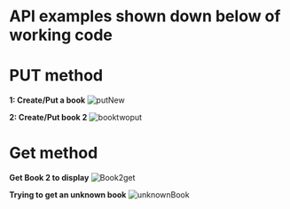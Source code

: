 # API examples shown down below of working code

# PUT method
**1: Create/Put a book**
![putNew](https://github.com/DanEbrah/homework/assets/50346743/01eb8e97-bb19-46c9-b777-513a7b6c71f9)

**2: Create/Put book 2**
![booktwoput](https://github.com/DanEbrah/homework/assets/50346743/a56c672e-84e7-497e-bcea-f9cb52899b12)

# Get method
**Get Book 2 to display** 
![Book2get](https://github.com/DanEbrah/homework/assets/50346743/50904687-9b04-4db4-b22b-1c6baf3cb6d3)

**Trying to get an unknown book** 
![unknownBook](https://github.com/DanEbrah/homework/assets/50346743/129f5c6d-274a-482a-a69f-097acc31acf4)

#
